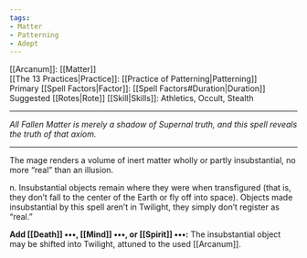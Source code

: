 ```yaml
---
tags:
- Matter
- Patterning
- Adept
---
```


[[Arcanum]]: [[Matter]]\
[[The 13 Practices|Practice]]: [[Practice of Patterning|Patterning]]\
Primary [[Spell Factors|Factor]]: [[Spell Factors#Duration|Duration]]\
Suggested [[Rotes|Rote]] [[Skill|Skills]]: Athletics, Occult, Stealth

---

_All Fallen Matter is merely a shadow of Supernal truth, and this spell reveals the truth of that axiom._

---

The mage renders a volume of inert matter wholly or partly insubstantial, no more “real” than an illusion.

n. Insubstantial objects remain where they were when transfigured (that is, they don’t fall to the center of the Earth or fly off into space). Objects made insubstantial by this spell aren’t in Twilight, they simply don’t register as “real.”

**Add [[Death]] •••, [[Mind]] •••, or [[Spirit]] •••:** The insubstantial object may be shifted into Twilight, attuned to the used [[Arcanum]].
